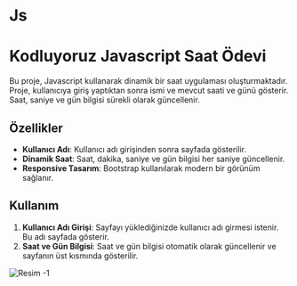 # Js
# Kodluyoruz Javascript Saat Ödevi

Bu proje, Javascript kullanarak dinamik bir saat uygulaması oluşturmaktadır. Proje, kullanıcıya giriş yaptıktan sonra ismi ve mevcut saati ve günü gösterir. Saat, saniye ve gün bilgisi sürekli olarak güncellenir.

## Özellikler

- **Kullanıcı Adı**: Kullanıcı adı girişinden sonra sayfada gösterilir.
- **Dinamik Saat**: Saat, dakika, saniye ve gün bilgisi her saniye güncellenir.
- **Responsive Tasarım**: Bootstrap kullanılarak modern bir görünüm sağlanır.

## Kullanım

1. **Kullanıcı Adı Girişi**: Sayfayı yüklediğinizde kullanıcı adı girmesi istenir. Bu adı sayfada gösterir.
2. **Saat ve Gün Bilgisi**: Saat ve gün bilgisi otomatik olarak güncellenir ve sayfanın üst kısmında gösterilir.

![Resim -1]()
